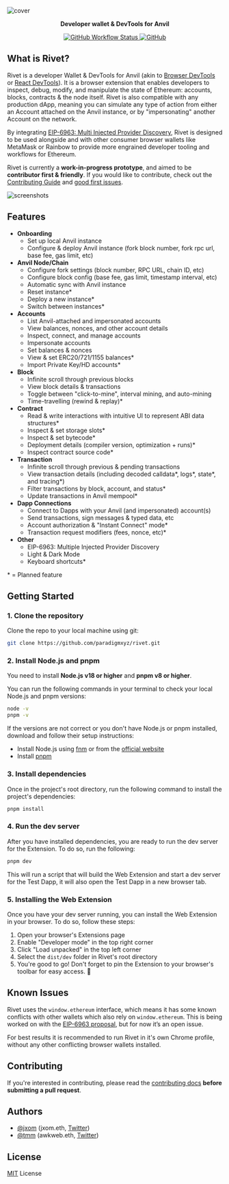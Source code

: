 ![cover](https://github.com/paradigmxyz/rivet/assets/1936207/5a8ddb02-c8cd-42ea-8af3-3d6e7201a29a)

<p align="center"><strong>Developer wallet & DevTools for Anvil</strong></p>

<div align="center">
  <a href="https://github.com/paradigmxyz/rivet/actions/workflows/on-push-to-main.yml">
    <img alt="GitHub Workflow Status" src="https://img.shields.io/github/actions/workflow/status/paradigmxyz/rivet/on-push-to-main.yml">
  </a>
  <a href="https://github.com/paradigmxyz/rivet/blob/main/LICENSE">
    <img alt="GitHub" src="https://img.shields.io/github/license/paradigmxyz/rivet">
  </a>
</div>

## What is Rivet?

Rivet is a developer Wallet & DevTools for Anvil (akin to [Browser DevTools](https://developer.mozilla.org/en-US/docs/Learn/Common_questions/Tools_and_setup/What_are_browser_developer_tools#how_to_open_the_devtools_in_your_browser) or [React DevTools](https://react.dev/learn/react-developer-tools)). It is a browser extension that enables developers to inspect, debug, modify, and manipulate the state of Ethereum: accounts, blocks, contracts & the node itself. Rivet is also compatible with any production dApp, meaning you can simulate any type of action from either an Account attached on the Anvil instance, or by "impersonating" another Account on the network.

By integrating [EIP-6963: Multi Injected Provider Discovery](https://eips.ethereum.org/EIPS/eip-6963), Rivet is designed to be used alongside and with other consumer browser wallets like MetaMask or Rainbow to provide more engrained developer tooling and workflows for Ethereum.

Rivet is currently a **work-in-progress prototype**, and aimed to be **contributor first & friendly**. If you would like to contribute, check out the [Contributing Guide](/.github/CONTRIBUTING.md) and [good first issues](https://github.com/paradigmxyz/rivet/labels/good%20first%20issue).

![screenshots](https://github.com/paradigmxyz/rivet/assets/7336481/7eb57ff3-1f47-486d-b433-6a3346ac3e4b)

## Features

- **Onboarding**
  - Set up local Anvil instance
  - Configure & deploy Anvil instance (fork block number, fork rpc url, base fee, gas limit, etc)
- **Anvil Node/Chain**
  - Configure fork settings (block number, RPC URL, chain ID, etc)
  - Configure block config (base fee, gas limit, timestamp interval, etc)
  - Automatic sync with Anvil instance
  - Reset instance*
  - Deploy a new instance*
  - Switch between instances*
- **Accounts**
  - List Anvil-attached and impersonated accounts
  - View balances, nonces, and other account details
  - Inspect, connect, and manage accounts
  - Impersonate accounts
  - Set balances & nonces
  - View & set ERC20/721/1155 balances*
  - Import Private Key/HD accounts*
- **Block**
  - Infinite scroll through previous blocks
  - View block details & transactions
  - Toggle between "click-to-mine", interval mining, and auto-mining
  - Time-travelling (rewind & replay)*
- **Contract**
  - Read & write interactions with intuitive UI to represent ABI data structures*
  - Inspect & set storage slots*
  - Inspect & set bytecode*
  - Deployment details (compiler version, optimization + runs)*
  - Inspect contract source code*
- **Transaction**
  - Infinite scroll through previous & pending transactions
  - View transaction details (including decoded calldata*, logs*, state*, and tracing*)
  - Filter transactions by block, account, and status*
  - Update transactions in Anvil mempool*
- **Dapp Connections**
  - Connect to Dapps with your Anvil (and impersonated) account(s)
  - Send transactions, sign messages & typed data, etc
  - Account authorization & "Instant Connect" mode*
  - Transaction request modifiers (fees, nonce, etc)*
- **Other**
  - EIP-6963: Multiple Injected Provider Discovery
  - Light & Dark Mode
  - Keyboard shortcuts*

\* = Planned feature

## Getting Started

### 1. Clone the repository

Clone the repo to your local machine using git:

```bash
git clone https://github.com/paradigmxyz/rivet.git
```

### 2. Install Node.js and pnpm

You need to install **Node.js v18 or higher** and **pnpm v8 or higher**.

You can run the following commands in your terminal to check your local Node.js and pnpm versions:

```bash
node -v
pnpm -v
```

If the versions are not correct or you don't have Node.js or pnpm installed, download and follow their setup instructions:

- Install Node.js using [fnm](https://github.com/Schniz/fnm) or from the [official website](https://nodejs.org)
- Install [pnpm](https://pnpm.io/installation)

### 3. Install dependencies

Once in the project's root directory, run the following command to install the project's dependencies:

```bash
pnpm install
```

### 4. Run the dev server

After you have installed dependencies, you are ready to run the dev server for the Extension. To do so, run the following:

```bash
pnpm dev 
```

This will run a script that will build the Web Extension and start a dev server for the Test Dapp, it will also open the Test Dapp in a new browser tab.

### 5. Installing the Web Extension

Once you have your dev server running, you can install the Web Extension in your browser. To do so, follow these steps:

1. Open your browser's Extensions page
2. Enable "Developer mode" in the top right corner
3. Click "Load unpacked" in the top left corner
4. Select the `dist/dev` folder in Rivet's root directory
5. You're good to go! Don't forget to pin the Extension to your browser's toolbar for easy access. 🎉

## Known Issues

Rivet uses the `window.ethereum` interface, which means it has some known conflicts with other wallets which also rely on `window.ethereum`. This is being worked on with the [EIP-6963 proposal](https://eips.ethereum.org/EIPS/eip-6963), but for now it’s an open issue.

For best results it is recommended to run Rivet in it's own Chrome profile, without any other conflicting browser wallets installed.

## Contributing

If you're interested in contributing, please read the [contributing docs](/.github/CONTRIBUTING.md) **before submitting a pull request**.

## Authors

- [@jxom](https://github.com/jxom) (jxom.eth, [Twitter](https://twitter.com/_jxom))
- [@tmm](https://github.com/tmm) (awkweb.eth, [Twitter](https://twitter.com/awkweb))

## License

[MIT](/LICENSE) License
